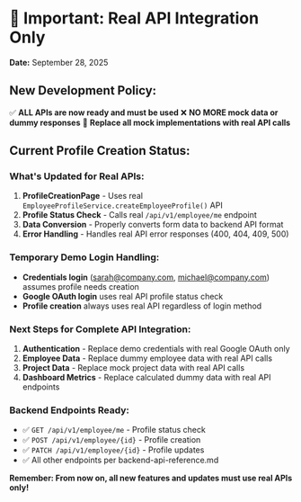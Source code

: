 # 🚨 **Important: Real API Integration Only**

**Date:** September 28, 2025

## **New Development Policy:**

✅ **ALL APIs are now ready and must be used**
❌ **NO MORE mock data or dummy responses**
🔄 **Replace all mock implementations with real API calls**

## **Current Profile Creation Status:**

### **What's Updated for Real APIs:**
1. **ProfileCreationPage** - Uses real `EmployeeProfileService.createEmployeeProfile()` API
2. **Profile Status Check** - Calls real `/api/v1/employee/me` endpoint
3. **Data Conversion** - Properly converts form data to backend API format
4. **Error Handling** - Handles real API error responses (400, 404, 409, 500)

### **Temporary Demo Login Handling:**
- **Credentials login** (sarah@company.com, michael@company.com) assumes profile needs creation
- **Google OAuth login** uses real API profile status check
- **Profile creation** always uses real API regardless of login method

### **Next Steps for Complete API Integration:**
1. **Authentication** - Replace demo credentials with real Google OAuth only
2. **Employee Data** - Replace dummy employee data with real API calls
3. **Project Data** - Replace mock project data with real API calls
4. **Dashboard Metrics** - Replace calculated dummy data with real API endpoints

### **Backend Endpoints Ready:**
- ✅ `GET /api/v1/employee/me` - Profile status check
- ✅ `POST /api/v1/employee/{id}` - Profile creation
- ✅ `PATCH /api/v1/employee/{id}` - Profile updates
- ✅ All other endpoints per backend-api-reference.md

**Remember: From now on, all new features and updates must use real APIs only!**
